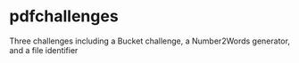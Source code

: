# pdfchallenges
Three challenges including a Bucket challenge, a Number2Words generator, and a file identifier
